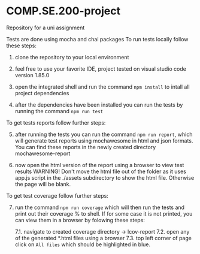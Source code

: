 # COMP.SE.200-project

Repository for a uni assignment

Tests are done using mocha and chai packages
To run tests locally follow these steps:

1. clone the repository to your local environment

2. feel free to use your favorite IDE, project tested on visual studio code version 1.85.0

3. open the integrated shell and run the command `npm install` to intall all project dependencies

4. after the dependencies have been installed you can run the tests by running the command `npm run test`

To get tests reports follow further steps:

5. after running the tests you can run the command `npm run report`, which will generate test reports using mochawesome in html and json formats. You can find these reports in the newly created directory mochawesome-report

6. now open the html version of the report using a browser to view test results
   WARNING! Don't move the html file out of the folder as it uses app.js script in the ./assets subdirectory to show the html file. Otherwise the page will be blank.

To get test coverage follow further steps:

7. run the command `npm run coverage` which will then run the tests and print out their coverage % to shell. If for some case it is not printed, you can view them in a browser by folowing these steps:
   
   7.1. navigate to created coverage directory -> lcov-report
   7.2. open any of the generated \*.html files using a browser
   7.3. top left corner of page click on `All files` which should be highlighted in blue.
